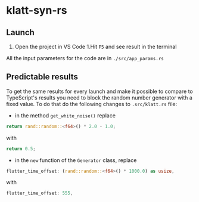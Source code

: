 # klatt-syn-rs

## Launch

1. Open the project in VS Code
1.Hit `F5` and see result in the terminal

All the input parameters for the code are in `./src/app_params.rs`

## Predictable results
To get the same results for every launch and make it possible to compare to TypeScript's results you need to block the random number generator with a fixed value. To do that do the following changes to `.src/klatt.rs` file:
- in the method `get_white_noise()` replace 
``` Rust
return rand::random::<f64>() * 2.0 - 1.0;
```
with
``` Rust
return 0.5;
```
- in the `new` function of the `Generator` class, replace
``` Rust
flutter_time_offset: (rand::random::<f64>() * 1000.0) as usize,
```
with
``` Rust
flutter_time_offset: 555, 
```
